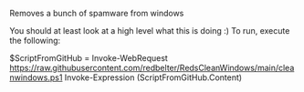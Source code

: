 Removes a bunch of spamware from windows

You should at least look at a high level what this is doing :)
To run, execute the following:

$ScriptFromGitHub = Invoke-WebRequest https://raw.githubusercontent.com/redbelter/RedsCleanWindows/main/cleanwindows.ps1
Invoke-Expression $($ScriptFromGitHub.Content)
